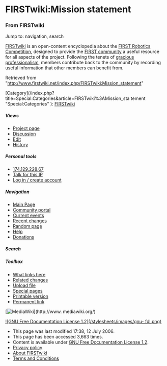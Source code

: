

# FIRSTwiki:Mission statement

### From FIRSTwiki

Jump to: navigation, search

[FIRSTwiki](/index.php/FIRSTwiki "FIRSTwiki" ) is an open-content encyclopedia
about the [FIRST Robotics Competition](/index.php/FIRST_Robotics_Competition
"FIRST Robotics Competition" ), designed to provide the [FIRST
community](/index.php/FIRST_community "FIRST community" ) a useful resource
for all aspects of the project. Following the tenets of [gracious
professionalism](/index.php/Gracious_professionalism "Gracious
professionalism" ), members contribute back to the community by recording
useful information that other members can benefit from.

Retrieved from
"<http://www.firstwiki.net/index.php/FIRSTwiki:Mission_statement>"

[Category](/index.php?title=Special:Categories&article=FIRSTwiki%3AMission_sta
tement "Special:Categories" ): [FIRSTwiki](/index.php/Category:FIRSTwiki
"Category:FIRSTwiki" )

##### Views

  * [Project page](/index.php/FIRSTwiki:Mission_statement)
  * [Discussion](/index.php?title=FIRSTwiki_talk:Mission_statement&action=edit)
  * [Edit](/index.php?title=FIRSTwiki:Mission_statement&action=edit)
  * [History](/index.php?title=FIRSTwiki:Mission_statement&action=history)

##### Personal tools

  * [174.129.228.67](/index.php/User:174.129.228.67)
  * [Talk for this IP](/index.php/User_talk:174.129.228.67)
  * [Log in / create account](/index.php?title=Special:Userlogin&returnto=FIRSTwiki:Mission_statement)

[](/index.php/Main_Page "Main Page" )

##### Navigation

  * [Main Page](/index.php/Main_Page)
  * [Community portal](/index.php/FIRSTwiki:Community_portal)
  * [Current events](/index.php/Current_events)
  * [Recent changes](/index.php/Special:Recentchanges)
  * [Random page](/index.php/Special:Random)
  * [Help](/index.php/FIRSTwiki:Help)
  * [Donations](/index.php/FIRSTwiki:Site_support)

##### Search



##### Toolbox

  * [What links here](/index.php/Special:Whatlinkshere/FIRSTwiki:Mission_statement)
  * [Related changes](/index.php/Special:Recentchangeslinked/FIRSTwiki:Mission_statement)
  * [Upload file](/index.php/Special:Upload)
  * [Special pages](/index.php/Special:Specialpages)
  * [Printable version](/index.php?title=FIRSTwiki:Mission_statement&printable=yes)
  * [Permanent link](/index.php?title=FIRSTwiki:Mission_statement&oldid=48867)

[![MediaWiki](/skins/common/images/poweredby_mediawiki_88x31.png)](http://www.
mediawiki.org/)

[![GNU Free Documentation License 1.2](/stylesheets/images/gnu-
fdl.png)](http://www.gnu.org/copyleft/fdl.html)

  * This page was last modified 17:38, 12 July 2006.
  * This page has been accessed 3,663 times.
  * Content is available under [GNU Free Documentation License 1.2](http://www.gnu.org/copyleft/fdl.html "http://www.gnu.org/copyleft/fdl.html" ).
  * [Privacy policy](/index.php/FIRSTwiki:Privacy_policy "FIRSTwiki:Privacy policy" )
  * [About FIRSTwiki](/index.php/FIRSTwiki:About "FIRSTwiki:About" )
  * [Terms and Conditions](/index.php/FIRSTwiki:Terms_and_conditions "FIRSTwiki:Terms and conditions" )

